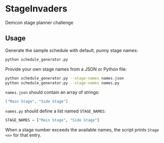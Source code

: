 # StageInvaders

Demcon stage planner challenge

## Usage

Generate the sample schedule with default, punny stage names:

```bash
python schedule_generator.py
```

Provide your own stage names from a JSON or Python file:

```bash
python schedule_generator.py --stage-names names.json
python schedule_generator.py --stage-names names.py
```

`names.json` should contain an array of strings:

```json
["Main Stage", "Side Stage"]
```

`names.py` should define a list named `STAGE_NAMES`:

```python
STAGE_NAMES = ["Main Stage", "Side Stage"]
```

When a stage number exceeds the available names, the script prints `Stage <n>` for that entry.
